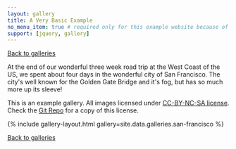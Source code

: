 ```yaml
---
layout: gallery
title: A Very Basic Example
no_menu_item: true # required only for this example website because of menu construction
support: [jquery, gallery]
---
```


[Back to galleries](/photography)

At the end of our wonderful three week road trip at the West Coast of the US, we spent about four days in the wonderful city of San Francisco. The city's well known for the Golden Gate Bridge and it's fog, but has so much more up its sleeve!

This is an example gallery. All images licensed under [CC-BY-NC-SA license][license]. Check the [Git Repo][repo] for a copy of this license.

{% include gallery-layout.html gallery=site.data.galleries.san-francisco %}

[Back to galleries](/photography)

[license]: http://creativecommons.org/licenses/by-nc-sa/4.0/
[repo]: https://github.com/opieters/jekyll-gallery-example
